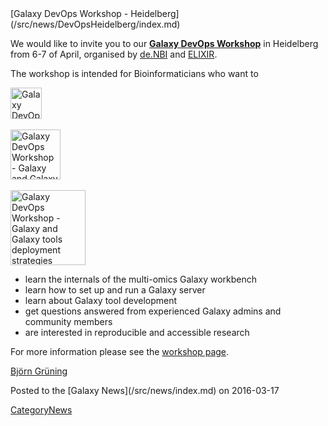 <div class='newsItemHeader'>[Galaxy DevOps Workshop - Heidelberg](/src/news/DevOpsHeidelberg/index.md)</div>

We would like to invite you to our **[Galaxy DevOps Workshop](https://goo.gl/8dNSdy)** in Heidelberg from 6-7 of April, organised by [de.NBI](https://www.denbi.de/) and [ELIXIR](https://www.elixir-europe.org/).

The workshop is intended for Bioinformaticians who want to

<div class='right'>
<a href='https://docs.google.com/document/d/12lVx9yNfexYJADSDtBL30Y5gY1vb1BVb_EVuEosy1ag'><img src="/src/images/Logos/deNBILogo.png" alt="Galaxy DevOps Workshop - Galaxy and Galaxy tools deployment strategies" height="50" /></a> <br /><br />
<a href='https://docs.google.com/document/d/12lVx9yNfexYJADSDtBL30Y5gY1vb1BVb_EVuEosy1ag'><img src="/src/images/Logos/FreiburgGalaxyTeam.png" alt="Galaxy DevOps Workshop - Galaxy and Galaxy tools deployment strategies" height="80" /></a>
</div>
<div class='right'><br />
<a href='https://docs.google.com/document/d/12lVx9yNfexYJADSDtBL30Y5gY1vb1BVb_EVuEosy1ag'><img src="/src/images/Logos/ElixirNoTextLogo.png" alt="Galaxy DevOps Workshop - Galaxy and Galaxy tools deployment strategies" height="120" /></a>
</div>

* learn the internals of the multi-omics Galaxy workbench
* learn how to set up and run a Galaxy server
* learn about Galaxy tool development
* get questions answered from experienced Galaxy admins and community members
* are interested in reproducible and accessible research

For more information please see the [workshop page](https://goo.gl/8dNSdy).

[Björn Grüning](/src/BjoernGruening/index.md)

<div class='newsItemFooter'>Posted to the [Galaxy News](/src/news/index.md) on 2016-03-17</div>

[CategoryNews](/src/CategoryNews/index.md)
